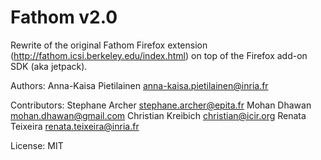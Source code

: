 Fathom v2.0
===========

Rewrite of the original Fathom Firefox extension (http://fathom.icsi.berkeley.edu/index.html) on top of the Firefox add-on SDK (aka jetpack).

Authors:	Anna-Kaisa Pietilainen <anna-kaisa.pietilainen@inria.fr>

Contributors:	Stephane Archer <stephane.archer@epita.fr>
		Mohan Dhawan <mohan.dhawan@gmail.com>
		Christian Kreibich <christian@icir.org>
		Renata Teixeira <renata.teixeira@inria.fr>

License: 	MIT
